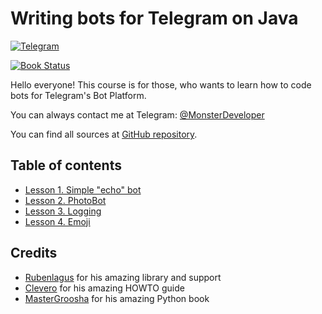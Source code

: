 # Writing bots for Telegram on Java

[![Telegram](http://trellobot.doomdns.org/telegrambadge.svg)](https://t.me/MonsterDeveloper) 

[![Book Status](https://www.gitbook.com/button/status/book/monsterdeveloper/writing-telegram-bots-on-java)](https://www.gitbook.io/book/MonsterDeveloper/writing-telegram-bots-on-java/details) 

Hello everyone! This course is for those, who wants to learn how to code bots for Telegram's Bot Platform.

You can always contact me at Telegram: [@MonsterDeveloper](https://t.me/MonsterDeveloper)

You can find all sources at [GitHub repository](https://github.com/MonsterDeveloper/java-telegram-bot-tutorial/).
## Table of contents

* [Lesson 1. Simple "echo" bot](https://monsterdeveloper.gitbooks.io/writing-telegram-bots-on-java/content/chapter1.html)
* [Lesson 2. PhotoBot](https://monsterdeveloper.gitbooks.io/writing-telegram-bots-on-java/content/lesson-2.-photobot.html)
* [Lesson 3. Logging](https://monsterdeveloper.gitbooks.io/writing-telegram-bots-on-java/content/lesson-3.-logging.html)
* [Lesson 4. Emoji](https://monsterdeveloper.gitbooks.io/writing-telegram-bots-on-java/content/lesson-4.-emoji.html)

## Credits
* [Rubenlagus](https://github.com/rubenlagus/) for his amazing library and support
* [Clevero](https://github.com/Clevero) for his amazing HOWTO guide
* [MasterGroosha](https://github.com/MasterGroosha) for his amazing Python book


